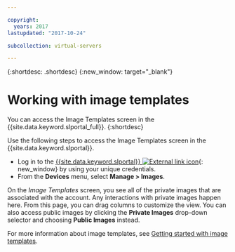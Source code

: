 ```yaml
---

copyright:
  years: 2017
lastupdated: "2017-10-24"

subcollection: virtual-servers

---
```


{:shortdesc: .shortdesc}
{:new_window: target="_blank"}

# Working with image templates
You can access the Image Templates screen in the {{site.data.keyword.slportal_full}}.
{:shortdesc}

Use the following steps to access the Image Templates screen in the {{site.data.keyword.slportal}}.

* Log in to the [{{site.data.keyword.slportal}} ![External link icon](../icons/launch-glyph.svg "External link icon")](https://control.softlayer.com/){: new_window} by using your unique credentials.
* From the **Devices** menu, select **Manage > Images**.

On the *Image Templates* screen, you see all of the private images that are associated with the account. Any interactions with private images happen here. From this page, you can drag columns to customize the view. You can also access public images by clicking the **Private Images** drop-down selector and choosing **Public Images** instead.

For more information about image templates, see [Getting started with image templates](/docs/infrastructure/image-templates?topic=image-templates-getting-started-with-image-templates).
